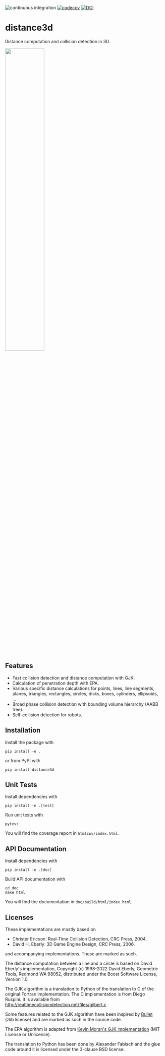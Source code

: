 ![continuous integration](https://github.com/AlexanderFabisch/distance3d/actions/workflows/ci.yml/badge.svg)
[![codecov](https://codecov.io/gh/AlexanderFabisch/distance3d/branch/master/graph/badge.svg?token=GJE5ZMVVB8)](https://codecov.io/gh/AlexanderFabisch/distance3d)
[![DOI](https://zenodo.org/badge/DOI/10.5281/zenodo.6509736.svg)](https://doi.org/10.5281/zenodo.6509736)

# distance3d

Distance computation and collision detection in 3D.

<img src="https://raw.githubusercontent.com/AlexanderFabisch/distance3d/master/doc/source/_static/robot_collision_detection.png" width=50% />

## Features

* Fast collision detection and distance computation with GJK.
* Calculation of penetration depth with EPA.
* Various specific distance calculations for points, lines, line segments,
  planes, triangles, rectangles, circles, disks, boxes, cylinders, ellipsoids,
  ...
* Broad phase collision detection with bounding volume hierarchy (AABB tree).
* Self-collision detection for robots.

## Installation

Install the package with

    pip install -e .

or from PyPI with

    pip install distance3d

## Unit Tests

Install dependencies with

    pip install -e .[test]

Run unit tests with

    pytest

You will find the coverage report in `htmlcov/index.html`.

## API Documentation

Install dependencies with

    pip install -e .[doc]

Build API documentation with

    cd doc
    make html

You will find the documentation in `doc/build/html/index.html`.

## Licenses

These implementations are mostly based on

* Christer Ericson: Real-Time Collision Detection, CRC Press, 2004.
* David H. Eberly: 3D Game Engine Design, CRC Press, 2006.

and accompanying implementations. These are marked as such.

The distance computation between a line and a circle is based on David Eberly's
implementation, Copyright (c) 1998-2022 David Eberly, Geometric Tools,
Redmond WA 98052, distributed under the Boost Software License, Version 1.0.

The GJK algorithm is a translation to Python of the translation to C of the
original Fortran implementation. The C implementation is from Diego Ruspini.
It is available from http://realtimecollisiondetection.net/files/gilbert.c

Some features related to the GJK algorithm have been inspired by
[Bullet](https://github.com/bulletphysics/bullet3/) (zlib license) and are
marked as such in the source code.

The EPA algorithm is adapted from
[Kevin Moran's GJK implementation](https://github.com/kevinmoran/GJK)
(MIT License or Unlicense).

The translation to Python has been done by Alexander Fabisch and the glue
code around it is licensed under the 3-clause BSD license.
